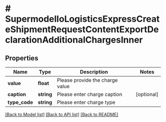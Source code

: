 # # SupermodelIoLogisticsExpressCreateShipmentRequestContentExportDeclarationAdditionalChargesInner

## Properties

Name | Type | Description | Notes
------------ | ------------- | ------------- | -------------
**value** | **float** | Please provide the charge value |
**caption** | **string** | Please enter charge caption | [optional]
**type_code** | **string** | Please enter charge type |

[[Back to Model list]](../../README.md#models) [[Back to API list]](../../README.md#endpoints) [[Back to README]](../../README.md)
